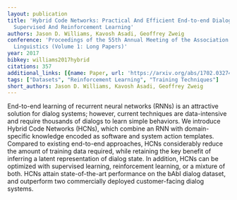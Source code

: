 ```yaml
---
layout: publication
title: 'Hybrid Code Networks: Practical And Efficient End-to-end Dialog Control With
  Supervised And Reinforcement Learning'
authors: Jason D. Williams, Kavosh Asadi, Geoffrey Zweig
conference: 'Proceedings of the 55th Annual Meeting of the Association for Computational
  Linguistics (Volume 1: Long Papers)'
year: 2017
bibkey: williams2017hybrid
citations: 357
additional_links: [{name: Paper, url: 'https://arxiv.org/abs/1702.03274'}]
tags: ["Datasets", "Reinforcement Learning", "Training Techniques"]
short_authors: Jason D. Williams, Kavosh Asadi, Geoffrey Zweig
---
```

End-to-end learning of recurrent neural networks (RNNs) is an attractive
solution for dialog systems; however, current techniques are data-intensive and
require thousands of dialogs to learn simple behaviors. We introduce Hybrid
Code Networks (HCNs), which combine an RNN with domain-specific knowledge
encoded as software and system action templates. Compared to existing
end-to-end approaches, HCNs considerably reduce the amount of training data
required, while retaining the key benefit of inferring a latent representation
of dialog state. In addition, HCNs can be optimized with supervised learning,
reinforcement learning, or a mixture of both. HCNs attain state-of-the-art
performance on the bAbI dialog dataset, and outperform two commercially
deployed customer-facing dialog systems.